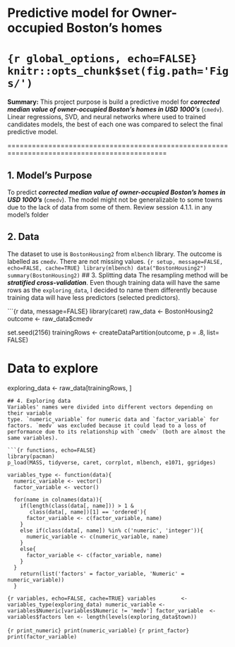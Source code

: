 Predictive model for Owner-occupied Boston’s homes
================

`{r global_options, echo=FALSE} knitr::opts_chunk$set(fig.path='Figs/')`
=============================================================================================

**Summary:** This project purpose is build a predictive model for
***corrected median value of owner-occupied Boston’s homes in USD
1000’s*** (`cmedv`). Linear regressions, SVD, and neural networks where
used to trained candidates models, the best of each one was compared to
select the final predictive model.

=============================================================================================

## 1. Model’s Purpose

To predict ***corrected median value of owner-occupied Boston’s homes in
USD 1000’s*** (`cmedv`). The model might not be generalizable to some
towns due to the lack of data from some of them. Review session 4.1.1.
in any model’s folder

## 2. Data

The dataset to use is `BostonHousing2` from `mlbench` library. The
outcome is labelled as `cmedv`. There are not missing values.
`{r setup, message=FALSE, echo=FALSE, cache=TRUE} library(mlbench) data("BostonHousing2") summary(BostonHousing2)`
\## 3. Splitting data The resampling method will be ***stratified
cross-validation***. Even though training data will have the same rows
as the `exploring_data`, I decided to name them differently because
training data will have less predictors (selected predictors).

\`\`\`{r data, message=FALSE} library(caret) raw_data \<- BostonHousing2
outcome \<- raw_data$cmedv

set.seed(2156) trainingRows \<- createDataPartition(outcome, p = .8,
list= FALSE)

# Data to explore

exploring_data \<- raw_data\[trainingRows, \]

    ## 4. Exploring data
    Variables' names were divided into different vectors depending on their variable
    type. `numeric_variable` for numeric data and `factor_variable` for factors. `medv` was excluded because it could lead to a loss of performance due to its relationship with `cmedv` (both are almost the same variables).

    ```{r functions, echo=FALSE}
    library(pacman)
    p_load(MASS, tidyverse, caret, corrplot, mlbench, e1071, ggridges)

    variables_type <- function(data){
      numeric_variable <- vector()
      factor_variable <- vector()  
      
      for(name in colnames(data)){
        if(length(class(data[, name])) > 1 &
           class(data[, name])[1] == 'ordered'){
          factor_variable <- c(factor_variable, name)
        }
        else if(class(data[, name]) %in% c('numeric', 'integer')){
          numeric_variable <- c(numeric_variable, name)
        }
        else{
          factor_variable <- c(factor_variable, name)
        }
      }
        return(list('factors' = factor_variable, 'Numeric' = numeric_variable))
      }

`{r variables, echo=FALSE, cache=TRUE} variables        <- variables_type(exploring_data) numeric_variable <- variables$Numeric[variables$Numeric != 'medv'] factor_variable  <- variables$factors len <- length(levels(exploring_data$town))`

`{r print_numeric} print(numeric_variable)`
`{r print_factor} print(factor_variable)`
